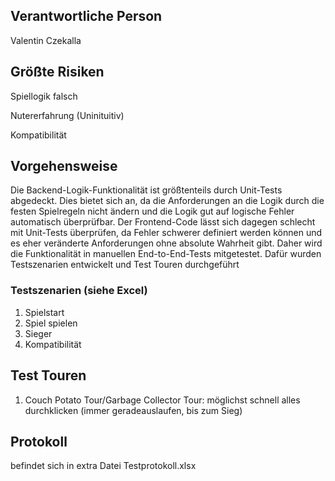 ## Verantwortliche Person
Valentin Czekalla

## Größte Risiken
Spiellogik falsch

Nutererfahrung (Uninituitiv)

Kompatibilität

## Vorgehensweise
Die Backend-Logik-Funktionalität ist größtenteils durch Unit-Tests abgedeckt. Dies bietet sich an, da die Anforderungen an die Logik durch die festen Spielregeln nicht ändern und die Logik gut auf logische Fehler automatisch überprüfbar.
Der Frontend-Code lässt sich dagegen schlecht mit Unit-Tests überprüfen, da Fehler schwerer definiert werden können und es eher veränderte Anforderungen ohne absolute Wahrheit gibt. Daher wird die Funktionalität in manuellen End-to-End-Tests mitgetestet. Dafür wurden Testszenarien entwickelt und Test Touren durchgeführt

### Testszenarien (siehe Excel)
1. Spielstart
2. Spiel spielen
3. Sieger
4. Kompatibilität
   
## Test Touren
1. Couch Potato Tour/Garbage Collector Tour: möglichst schnell alles durchklicken (immer geradeauslaufen, bis zum Sieg)

   
## Protokoll
befindet sich in extra Datei Testprotokoll.xlsx
